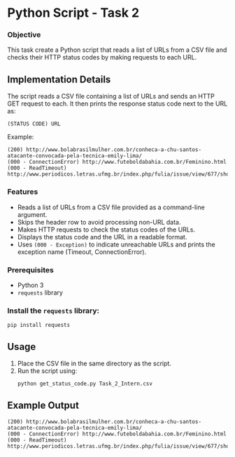 # Python Script - Task 2

### Objective
This task create a Python script that reads a list of URLs from a CSV file and checks their HTTP status codes by making requests to each URL.

## Implementation Details  
The script reads a CSV file containing a list of URLs and sends an HTTP GET request to each. It then prints the response status code next to the URL as:  
```
(STATUS CODE) URL
```
Example:  
```
(200) http://www.bolabrasilmulher.com.br/conheca-a-chu-santos-atacante-convocada-pela-tecnica-emily-lima/
(000 - ConnectionError) http://www.futeboldabahia.com.br/Feminino.html
(000 - ReadTimeout) http://www.periodicos.letras.ufmg.br/index.php/fulia/issue/view/677/showToc  
```  

### Features  
- Reads a list of URLs from a CSV file provided as a command-line argument.  
- Skips the header row to avoid processing non-URL data.  
- Makes HTTP requests to check the status codes of the URLs.  
- Displays the status code and the URL in a readable format.  
- Uses `(000 - Exception)` to indicate unreachable URLs and prints the exception name (Timeout, ConnectionError).

### Prerequisites  
- Python 3  
- `requests` library  
   
### Install the `requests` library:  
```
pip install requests
```  
## Usage

1. Place the CSV file in the same directory as the script.  
2. Run the script using:  
   ```bash
   python get_status_code.py Task_2_Intern.csv
   ```  

## Example Output  
```
(200) http://www.bolabrasilmulher.com.br/conheca-a-chu-santos-atacante-convocada-pela-tecnica-emily-lima/
(000 - ConnectionError) http://www.futeboldabahia.com.br/Feminino.html
(000 - ReadTimeout) http://www.periodicos.letras.ufmg.br/index.php/fulia/issue/view/677/showToc
```  
